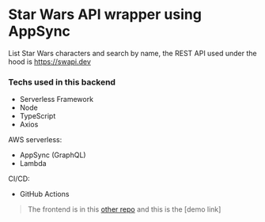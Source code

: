 # Star Wars API wrapper using AppSync

List Star Wars characters and search by name, the REST API used under the hood is https://swapi.dev

### Techs used in this backend
* Serverless Framework
* Node
* TypeScript
* Axios

AWS serverless:
* AppSync (GraphQL)
* Lambda

CI/CD:
* GitHub Actions

> The frontend is in this [other repo](https://github.com/s4nt14go/star-wars-frontend) and this is the [demo link]
